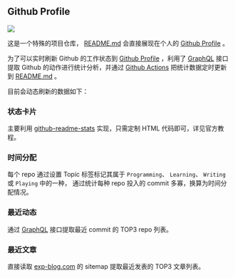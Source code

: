 ## Github Profile

![](https://img.shields.io/badge/Python-3.8%2B-brightgreen.svg) 

这是一个特殊的项目仓库， [README.md](README.md) 会直接展现在个人的 [Github Profile](https://github.com/lyy289065406) 。

为了可以实时刷新 Github 的工作状态到 [Github Profile](https://github.com/lyy289065406) ，利用了 [GraphQL](https://developer.github.com/v4/) 接口提取 Github 的动作进行统计分析，并通过 [Github Actions](.github/workflows/autorun.yml) 把统计数据定时更新到 [README.md](README.md) 。

目前会动态刷新的数据如下：


### 状态卡片

主要利用 [github-readme-stats](https://github.com/anuraghazra/github-readme-stats) 实现，只需定制 HTML 代码即可，详见官方教程。


### 时间分配

每个 repo 通过设置 Topic 标签标记其属于 `Programming`、 `Learning`、 `Writing` 或 `Playing` 中的一种， 通过统计每种 repo 投入的 commit 多寡，换算为时间分配情况。


### 最近动态

通过 [GraphQL](https://developer.github.com/v4/) 接口提取最近 commit 的 TOP3 repo 列表。


### 最近文章

直接读取 [exp-blog.com](https://exp-blog.com) 的 sitemap 提取最近发表的 TOP3 文章列表。

